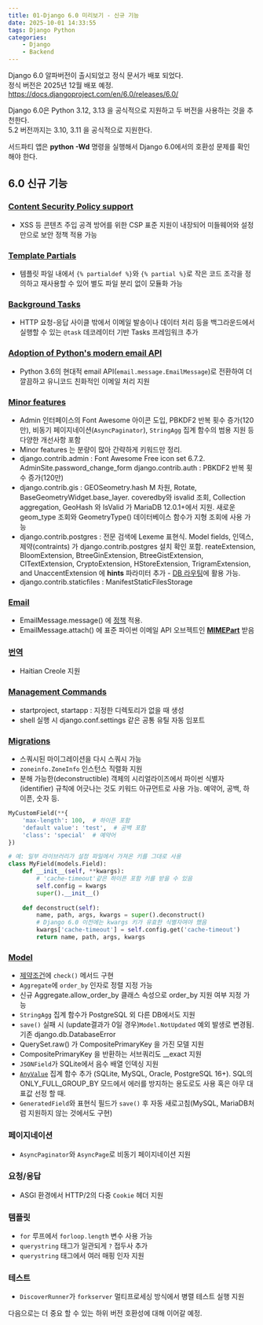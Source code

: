 ```yaml
---
title: 01-Django 6.0 미리보기 - 신규 기능 
date: 2025-10-01 14:33:55
tags: Django Python 
categories:
    - Django
    - Backend
---
```


Django 6.0 알파버전이 출시되었고 정식 문서가 배포 되었다.  
정식 버전은 2025년 12월 배포 예정.  
https://docs.djangoproject.com/en/6.0/releases/6.0/  

Django 6.0은 Python 3.12, 3.13 을 공식적으로 지원하고 두 버전을 사용하는 것을 추천한다.  
5.2 버전까지는 3.10, 3.11 을 공식적으로 지원한다.  

서드파티 앱은 **python -Wd** 명령을 실행해서 Django 6.0에서의 호환성 문제를 확인해야 한다.  

## 6.0 신규 기능

### [**Content Security Policy support**](https://docs.djangoproject.com/en/6.0/topics/security/#content-security-policy)

* XSS 등 콘텐츠 주입 공격 방어를 위한 CSP 표준 지원이 내장되어 미들웨어와 설정만으로 보안 정책 적용 가능

### [**Template Partials**](https://docs.djangoproject.com/en/6.0/releases/6.0/#template-partials) 

* 템플릿 파일 내에서 `{% partialdef %}`와 `{% partial %}`로 작은 코드 조각을 정의하고 재사용할 수 있어 별도 파일 분리 없이 모듈화 가능

### [**Background Tasks**](https://docs.djangoproject.com/en/6.0/releases/6.0/#background-tasks)

* HTTP 요청-응답 사이클 밖에서 이메일 발송이나 데이터 처리 등을 백그라운드에서 실행할 수 있는 `@task` 데코레이터 기반 Tasks 프레임워크 추가

### [**Adoption of Python's modern email API**](https://docs.djangoproject.com/en/6.0/releases/6.0/#adoption-of-python-s-modern-email-api)

* Python 3.6의 현대적 email API(`email.message.EmailMessage`)로 전환하여 더 깔끔하고 유니코드 친화적인 이메일 처리 지원

### [**Minor features**](https://docs.djangoproject.com/en/6.0/releases/6.0/#minor-features)

* Admin 인터페이스의 Font Awesome 아이콘 도입, PBKDF2 반복 횟수 증가(120만), 비동기 페이지네이션(`AsyncPaginator`), `StringAgg` 집계 함수의 범용 지원 등 다양한 개선사항 포함
* Minor features 는 분량이 많아 간략하게 키워드만 정리.
* django.contrib.admin : Font Awesome Free icon set 6.7.2. AdminSite.password_change_form
   django.contrib.auth : PBKDF2 반복 횟수 증가(120만)
* django.contrib.gis : GEOSeometry.hash M 차원, Rotate, BaseGeometryWidget.base_layer. coveredby와 isvalid 조회, Collection aggregation, GeoHash 와 IsValid 가 MariaDB 12.0.1+에서 지원. 새로운 geom_type 조회와 GeometryType() 데이터베이스 함수가 지형 조회에 사용 가능
* django.contrib.postgres : 전문 검색에 Lexeme 표현식. Model fields, 인덱스, 제약(contraints) 가 django.contrib.postgres 설치 확인 포함. reateExtension, BloomExtension, BtreeGinExtension, BtreeGistExtension, CITextExtension, CryptoExtension, HStoreExtension, TrigramExtension, and UnaccentExtension 에 **hints** 파라미터 추가 - [DB 라우팅](https://docs.djangoproject.com/en/6.0/topics/db/multi-db/#topics-db-multi-db-hints)에 활용 가능.
* django.contrib.staticfiles : ManifestStaticFilesStorage 

### [**Email**](https://docs.djangoproject.com/en/6.0/releases/6.0/#email)

* EmailMessage.message() 에 [정책](https://docs.python.org/3/library/email.policy.html#) 적용. 
* EmailMessage.attach() 에 표준 파이썬 이메일 API 오브젝트인 [**MIMEPart**](https://docs.python.org/3/library/email.message.html#email.message.MIMEPart) 받음

### [**번역**](https://docs.djangoproject.com/en/6.0/releases/6.0/#internationalization)

*  Haitian Creole 지원

### [**Management Commands**](https://docs.djangoproject.com/en/6.0/releases/6.0/#management-commands)

* startproject, startapp : 지정한 디렉토리가 없을 때 생성
* shell 실행 시 django.conf.settings 같은 공통 유틸 자동 임포트

### [**Migrations**](https://docs.djangoproject.com/en/6.0/releases/6.0/#migrations)

* 스쿼시된 마이그레이션을 다시 스쿼시 가능
* `zoneinfo.ZoneInfo` 인스턴스 직렬화 지원
* 분해 가능한(deconstructible) 객체의 시리얼라이즈에서 파이썬 식별자(identifier) 규칙에 어긋나는 것도 키워드 아규먼트로 사용 가능. 예약어, 공백, 하이픈, 숫자 등. 

```python
MyCustomField(**{
    'max-length': 100,  # 하이픈 포함
    'default value': 'test',  # 공백 포함
    'class': 'special'  # 예약어
})

# 예: 일부 라이브러리가 설정 파일에서 가져온 키를 그대로 사용
class MyField(models.Field):
    def __init__(self, **kwargs):
        # 'cache-timeout'같은 하이픈 포함 키를 받을 수 있음
        self.config = kwargs
        super().__init__()
    
    def deconstruct(self):
        name, path, args, kwargs = super().deconstruct()
        # Django 6.0 이전에는 kwargs 키가 유효한 식별자여야 했음
        kwargs['cache-timeout'] = self.config.get('cache-timeout')
        return name, path, args, kwargs
```

### [**Model**](https://docs.djangoproject.com/en/6.0/releases/6.0/#model)

* [제약조건](https://docs.djangoproject.com/en/6.0/ref/models/constraints/)에 `check()` 메서드 구현
* `Aggregate`에 `order_by` 인자로 정렬 지정 가능
* 신규 Aggregate.allow_order_by 클래스 속성으로 order_by 지원 여부 지정 가능
* `StringAgg` 집계 함수가 PostgreSQL 외 다른 DB에서도 지원
* `save()` 실패 시 (update결과가 0일 경우)`Model.NotUpdated` 예외 발생로 변경됨. 기존 django.db.DatabaseError
* QuerySet.raw() 가 CompositePrimaryKey 을 가진 모델 지원
* CompositePrimaryKey 을 반환하는 서브쿼리도  __exact 지원
* `JSONField`가 SQLite에서 음수 배열 인덱싱 지원
* [`AnyValue`](https://docs.djangoproject.com/en/6.0/ref/models/querysets/#django.db.models.AnyValue) 집계 함수 추가 (SQLite, MySQL, Oracle, PostgreSQL 16+). SQL의 ONLY_FULL_GROUP_BY 모드에서 에러를 방지하는 용도로도 사용 혹은 아무 대표값 선정 할 때.
* `GeneratedField`와 표현식 필드가 `save()` 후 자동 새로고침(MySQL, MariaDB처럼 지원하지 않는 것에서도 구현)

### 페이지네이션

* `AsyncPaginator`와 `AsyncPage`로 비동기 페이지네이션 지원

### 요청/응답

* ASGI 환경에서 HTTP/2의 다중 `Cookie` 헤더 지원

### 템플릿

* `for` 루프에서 `forloop.length` 변수 사용 가능
* `querystring` 태그가 일관되게 `?` 접두사 추가
* `querystring` 태그에서 여러 매핑 인자 지원

### 테스트

* `DiscoverRunner`가 `forkserver` 멀티프로세싱 방식에서 병렬 테스트 실행 지원

다음으로는 더 중요 할 수 있는 하위 버전 호환성에 대해 이어갈 예정.
